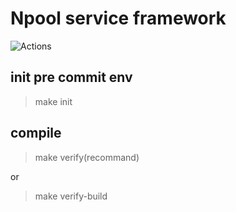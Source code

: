# Npool service framework

![Actions](https://github.com/github/docs/actions/workflows/main.yml/badge.svg)

## init pre commit env
> make init

## compile

> make verify(recommand)

or

> make verify-build
